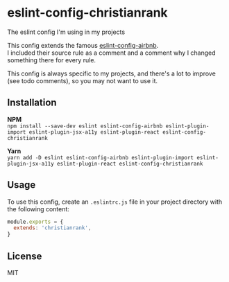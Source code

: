 # eslint-config-christianrank

The eslint config I'm using in my projects

This config extends the famous [eslint-config-airbnb](https://www.npmjs.com/package/eslint-config-airbnb).<br>
I included their source rule as a comment and a comment why I changed something there for every rule.

This config is always specific to my projects, and there's a lot to improve (see todo comments), so you may not want to use it.

## Installation

**NPM**<br>
`npm install --save-dev eslint eslint-config-airbnb eslint-plugin-import eslint-plugin-jsx-a11y eslint-plugin-react eslint-config-christianrank`<br>

**Yarn**<br>
`yarn add -D eslint eslint-config-airbnb eslint-plugin-import eslint-plugin-jsx-a11y eslint-plugin-react eslint-config-christianrank`

## Usage

To use this config, create an `.eslintrc.js` file in your project directory with the following content:

```javascript
module.exports = {
  extends: 'christianrank',
}
```

## License

MIT
